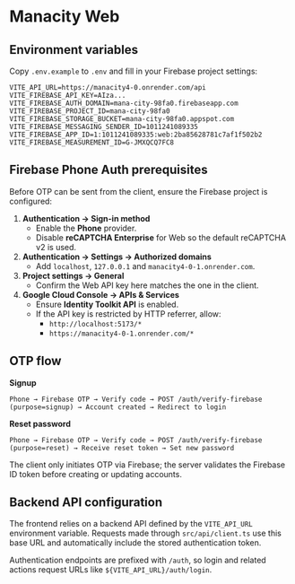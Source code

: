 # Manacity Web

## Environment variables

Copy `.env.example` to `.env` and fill in your Firebase project settings:

```
VITE_API_URL=https://manacity4-0.onrender.com/api
VITE_FIREBASE_API_KEY=AIza...
VITE_FIREBASE_AUTH_DOMAIN=mana-city-98fa0.firebaseapp.com
VITE_FIREBASE_PROJECT_ID=mana-city-98fa0
VITE_FIREBASE_STORAGE_BUCKET=mana-city-98fa0.appspot.com
VITE_FIREBASE_MESSAGING_SENDER_ID=1011241089335
VITE_FIREBASE_APP_ID=1:1011241089335:web:2ba85628781c7af1f502b2
VITE_FIREBASE_MEASUREMENT_ID=G-JMXQCQ7FC8
```

## Firebase Phone Auth prerequisites

Before OTP can be sent from the client, ensure the Firebase project is configured:

1. **Authentication → Sign-in method**
   - Enable the **Phone** provider.
   - Disable **reCAPTCHA Enterprise** for Web so the default reCAPTCHA v2 is used.
2. **Authentication → Settings → Authorized domains**
   - Add `localhost`, `127.0.0.1` and `manacity4-0-1.onrender.com`.
3. **Project settings → General**
   - Confirm the Web API key here matches the one in the client.
4. **Google Cloud Console → APIs & Services**
   - Ensure **Identity Toolkit API** is enabled.
   - If the API key is restricted by HTTP referrer, allow:
     - `http://localhost:5173/*`
     - `https://manacity4-0-1.onrender.com/*`

## OTP flow

**Signup**

```
Phone → Firebase OTP → Verify code → POST /auth/verify-firebase (purpose=signup) → Account created → Redirect to login
```

**Reset password**

```
Phone → Firebase OTP → Verify code → POST /auth/verify-firebase (purpose=reset) → Receive reset token → Set new password
```

The client only initiates OTP via Firebase; the server validates the Firebase ID token before creating or updating accounts.

## Backend API configuration

The frontend relies on a backend API defined by the `VITE_API_URL` environment variable. Requests made through `src/api/client.ts` use this base URL and automatically include the stored authentication token.

Authentication endpoints are prefixed with `/auth`, so login and related actions request URLs like `${VITE_API_URL}/auth/login`.
